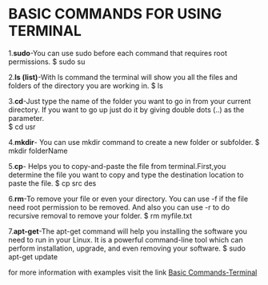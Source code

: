  #  BASIC COMMANDS FOR USING TERMINAL

 1.**sudo**-You can use sudo before each command that requires root permissions.
                $ sudo su

2.**ls (list)**-With ls command the terminal will show you all the files and folders of the directory you are working in.
                $ ls                              

3.**cd**-Just type the name of the folder you want to go in from your current directory. If you want to go up just do it by giving double dots (..) as the parameter.	
                $ cd usr	   			

4.**mkdir**- You can use mkdir command to create a new folder or subfolder.
		$ mkdir folderName

5.**cp**- Helps you to copy-and-paste the file from terminal.First,you determine the file you want to copy and type the destination location to paste the file.
		$ cp src des

6.**rm**-To remove your file or even your directory. You can use -f if the file need root permission to be removed. And also you can use -r to do recursive removal to remove your folder.
		$ rm myfile.txt

7.**apt-get**-The apt-get command will help you installing the software you need to run in your Linux. It is a powerful command-line tool which can perform installation, upgrade, and even removing your software.
		$ sudo apt-get update

for more information with examples visit the link [Basic Commands-Terminal](http://www.linuxandubuntu.com/home/10-basic-linux-commands-that-every-linux-newbies-should-remember)


